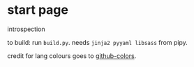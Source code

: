 # start page
introspection

to build: run `build.py`. needs `jinja2 pyyaml libsass` from pipy.

credit for lang colours goes to [github-colors](https://github.com/ozh/github-colors).
